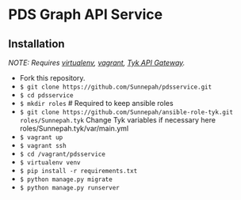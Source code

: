 # PDS Graph API Service
## Installation

*NOTE: Requires [virtualenv](http://virtualenv.readthedocs.org/en/latest/), [vagrant](https://www.vagrantup.com/docs/installation/index.html),
[Tyk API Gateway](https://tyk.io/docs/tyk-api-gateway-v-2-0/installation-options-setup/vagrant/).*

* Fork this repository.
* `$ git clone https://github.com/Sunnepah/pdsservice.git`
* `$ cd pdsservice`
* `$ mkdir roles`    # Required to keep ansible roles
* `$ git clone https://github.com/Sunnepah/ansible-role-tyk.git roles/Sunnepah.tyk`
Change Tyk variables if necessary here roles/Sunnepah.tyk/var/main.yml 
* `$ vagrant up`
* `$ vagrant ssh`
* `$ cd /vagrant/pdsservice`
* `$ virtualenv venv`
* `$ pip install -r requirements.txt`
* `$ python manage.py migrate`
* `$ python manage.py runserver`
